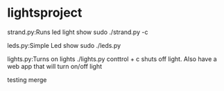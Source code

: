 # lightsproject 
strand.py:Runs led light show
	sudo ./strand.py -c

leds.py:Simple Led show
	sudo ./leds.py

lights.py:Turns on lights
	./lights.py
	conttrol + c shuts off light.  Also have a web app that will turn on/off light

testing merge
